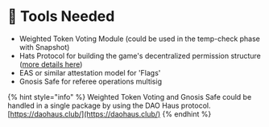 # 🔧 Tools Needed

* Weighted Token Voting Module (could be used in the temp-check phase with Snapshot)
* Hats Protocol for building the game's decentralized permission structure ([more details here](https://hackmd.io/gqHvhxYWQrSxTUTQrYWDoQ))
* EAS or similar attestation model for 'Flags'
* Gnosis Safe for referee operations multisig

{% hint style="info" %}
Weighted Token Voting and Gnosis Safe could be handled in a single package by using the DAO Haus protocol. [https://daohaus.club/](https://daohaus.club/)
{% endhint %}

